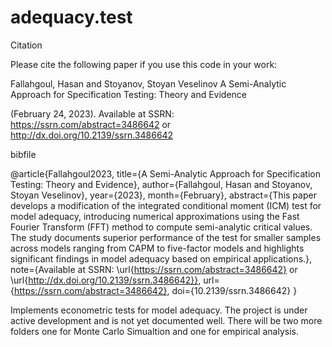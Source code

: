 # adequacy.test
Citation

Please cite the following paper if you use this code in your work:

Fallahgoul, Hasan  and Stoyanov, Stoyan Veselinov
A Semi-Analytic Approach for Specification Testing: Theory and Evidence

(February 24, 2023). Available at SSRN: https://ssrn.com/abstract=3486642 or http://dx.doi.org/10.2139/ssrn.3486642

bibfile 

@article{Fallahgoul2023,
  title={A Semi-Analytic Approach for Specification Testing: Theory and Evidence},
  author={Fallahgoul, Hasan and Stoyanov, Stoyan Veselinov},
  year={2023},
  month={February},
  abstract={This paper develops a modification of the integrated conditional moment (ICM) test for model adequacy, introducing numerical approximations using the Fast Fourier Transform (FFT) method to compute semi-analytic critical values. The study documents superior performance of the test for smaller samples across models ranging from CAPM to five-factor models and highlights significant findings in model adequacy based on empirical applications.},
  note={Available at SSRN: \url{https://ssrn.com/abstract=3486642} or \url{http://dx.doi.org/10.2139/ssrn.3486642}},
  url={https://ssrn.com/abstract=3486642},
  doi={10.2139/ssrn.3486642}
}




Implements econometric tests for model adequacy. The project is under active development and is not yet documented well. There will be two more folders one for Monte Carlo Simualtion and one for empirical analysis. 
